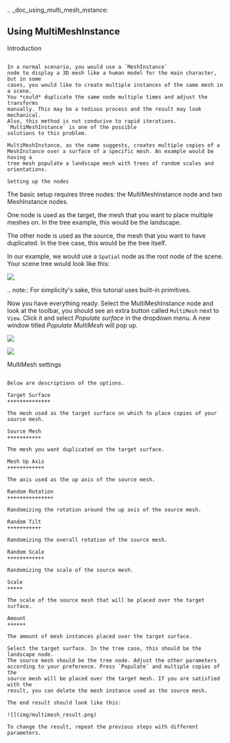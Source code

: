 .. _doc_using_multi_mesh_instance:

Using MultiMeshInstance
-----------------------

Introduction
~~~~~~~~~~~~

In a normal scenario, you would use a `MeshInstance`
node to display a 3D mesh like a human model for the main character, but in some
cases, you would like to create multiple instances of the same mesh in a scene.
You *could* duplicate the same node multiple times and adjust the transforms
manually. This may be a tedious process and the result may look mechanical.
Also, this method is not conducive to rapid iterations.
`MultiMeshInstance` is one of the possible
solutions to this problem.

MultiMeshInstance, as the name suggests, creates multiple copies of a
MeshInstance over a surface of a specific mesh. An example would be having a
tree mesh populate a landscape mesh with trees of random scales and orientations.

Setting up the nodes
~~~~~~~~~~~~~~~~~~~~

The basic setup requires three nodes: the MultiMeshInstance node
and two MeshInstance nodes.

One node is used as the target, the mesh that you want to place multiple meshes
on. In the tree example, this would be the landscape.

The other node is used as the source, the mesh that you want to have duplicated.
In the tree case, this would be the tree itself.

In our example, we would use a `Spatial` node as the root node of
the scene. Your scene tree would look like this:

![](img/multimesh_scene_tree.png)

.. note:: For simplicity's sake, this tutorial uses built-in primitives.

Now you have everything ready. Select the MultiMeshInstance node and look at the
toolbar, you should see an extra button called `MultiMesh` next to `View`.
Click it and select *Populate surface* in the dropdown menu. A new window titled
*Populate MultiMesh* will pop up.

![](img/multimesh_toolbar.png)

![](img/multimesh_settings.png)

MultiMesh settings
~~~~~~~~~~~~~~~~~~

Below are descriptions of the options.

Target Surface
++++++++++++++

The mesh used as the target surface on which to place copies of your
source mesh.

Source Mesh
+++++++++++

The mesh you want duplicated on the target surface.

Mesh Up Axis
++++++++++++

The axis used as the up axis of the source mesh.

Random Rotation
+++++++++++++++

Randomizing the rotation around the up axis of the source mesh.

Random Tilt
+++++++++++

Randomizing the overall rotation of the source mesh.

Random Scale
++++++++++++

Randomizing the scale of the source mesh.

Scale
+++++

The scale of the source mesh that will be placed over the target surface.

Amount
++++++

The amount of mesh instances placed over the target surface.

Select the target surface. In the tree case, this should be the landscape node.
The source mesh should be the tree node. Adjust the other parameters
according to your preference. Press `Populate` and multiple copies of the
source mesh will be placed over the target mesh. If you are satisfied with the
result, you can delete the mesh instance used as the source mesh.

The end result should look like this:

![](img/multimesh_result.png)

To change the result, repeat the previous steps with different parameters.
